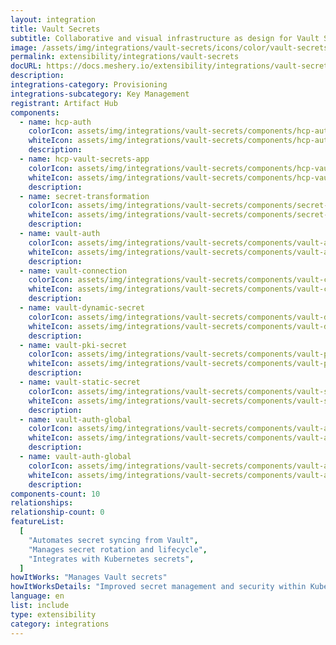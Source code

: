 ```yaml
---
layout: integration
title: Vault Secrets
subtitle: Collaborative and visual infrastructure as design for Vault Secrets
image: /assets/img/integrations/vault-secrets/icons/color/vault-secrets-color.svg
permalink: extensibility/integrations/vault-secrets
docURL: https://docs.meshery.io/extensibility/integrations/vault-secrets
description:
integrations-category: Provisioning
integrations-subcategory: Key Management
registrant: Artifact Hub
components:
  - name: hcp-auth
    colorIcon: assets/img/integrations/vault-secrets/components/hcp-auth/icons/color/hcp-auth-color.svg
    whiteIcon: assets/img/integrations/vault-secrets/components/hcp-auth/icons/white/hcp-auth-white.svg
    description:
  - name: hcp-vault-secrets-app
    colorIcon: assets/img/integrations/vault-secrets/components/hcp-vault-secrets-app/icons/color/hcp-vault-secrets-app-color.svg
    whiteIcon: assets/img/integrations/vault-secrets/components/hcp-vault-secrets-app/icons/white/hcp-vault-secrets-app-white.svg
    description:
  - name: secret-transformation
    colorIcon: assets/img/integrations/vault-secrets/components/secret-transformation/icons/color/secret-transformation-color.svg
    whiteIcon: assets/img/integrations/vault-secrets/components/secret-transformation/icons/white/secret-transformation-white.svg
    description:
  - name: vault-auth
    colorIcon: assets/img/integrations/vault-secrets/components/vault-auth/icons/color/vault-auth-color.svg
    whiteIcon: assets/img/integrations/vault-secrets/components/vault-auth/icons/white/vault-auth-white.svg
    description:
  - name: vault-connection
    colorIcon: assets/img/integrations/vault-secrets/components/vault-connection/icons/color/vault-connection-color.svg
    whiteIcon: assets/img/integrations/vault-secrets/components/vault-connection/icons/white/vault-connection-white.svg
    description:
  - name: vault-dynamic-secret
    colorIcon: assets/img/integrations/vault-secrets/components/vault-dynamic-secret/icons/color/vault-dynamic-secret-color.svg
    whiteIcon: assets/img/integrations/vault-secrets/components/vault-dynamic-secret/icons/white/vault-dynamic-secret-white.svg
    description:
  - name: vault-pki-secret
    colorIcon: assets/img/integrations/vault-secrets/components/vault-pki-secret/icons/color/vault-pki-secret-color.svg
    whiteIcon: assets/img/integrations/vault-secrets/components/vault-pki-secret/icons/white/vault-pki-secret-white.svg
    description:
  - name: vault-static-secret
    colorIcon: assets/img/integrations/vault-secrets/components/vault-static-secret/icons/color/vault-static-secret-color.svg
    whiteIcon: assets/img/integrations/vault-secrets/components/vault-static-secret/icons/white/vault-static-secret-white.svg
    description:
  - name: vault-auth-global
    colorIcon: assets/img/integrations/vault-secrets/components/vault-auth-global/icons/color/vault-auth-global-color.svg
    whiteIcon: assets/img/integrations/vault-secrets/components/vault-auth-global/icons/white/vault-auth-global-white.svg
    description:
  - name: vault-auth-global
    colorIcon: assets/img/integrations/vault-secrets/components/vault-auth-global/icons/color/vault-auth-global-color.svg
    whiteIcon: assets/img/integrations/vault-secrets/components/vault-auth-global/icons/white/vault-auth-global-white.svg
    description:
components-count: 10
relationships:
relationship-count: 0
featureList:
  [
    "Automates secret syncing from Vault",
    "Manages secret rotation and lifecycle",
    "Integrates with Kubernetes secrets",
  ]
howItWorks: "Manages Vault secrets"
howItWorksDetails: "Improved secret management and security within Kubernetes"
language: en
list: include
type: extensibility
category: integrations
---
```

